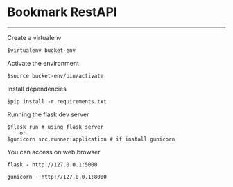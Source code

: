 # Bookmark RestAPI

----

Create a virtualenv
```shell
$virtualenv bucket-env
```

Activate the environment
```shell
$source bucket-env/bin/activate
```
Install dependencies
```shell
$pip install -r requirements.txt
```

Running the flask dev server
```shell
$flask run # using flask server
    or
$gunicorn src.runner:application # if install gunicorn
```

You can access on web browser
```
flask - http://127.0.0.1:5000

gunicorn - http://127.0.0.1:8000
```
